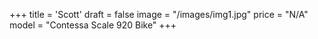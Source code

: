 +++
title = 'Scott'
draft = false
image = "/images/img1.jpg"
price = "N/A"
model = "Contessa Scale 920 Bike"
+++